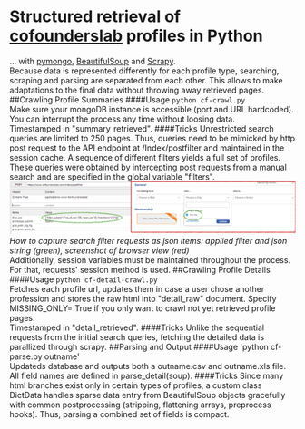 # Structured retrieval of [cofounderslab](https://cofounderslab.com) profiles in Python 
... with [pymongo](https://api.mongodb.org/python/current/), [BeautifulSoup](https://pypi.python.org/pypi/BeautifulSoup/) and [Scrapy](http://scrapy.org). <br>
Because data is represented differently for each profile type, searching, scraping and parsing are separated from each other. This allows to make adaptations to the final data without throwing away retrieved pages.
##Crawling Profile Summaries
####Usage
`python cf-crawl.py` <br>
Make sure your mongoDB instance is accessible (port and URL hardcoded). You can interrupt the process any time without loosing data. <br>
Timestamped in "summary_retrieved".
####Tricks
Unrestricted search queries are limited to 250 pages. Thus, queries need to be mimicked by http post request to the API endpoint at /Index/postfilter and maintained in the session cache. A sequence of different filters yields a full set of profiles. These queries were obtained by intercepting post requests from a manual search and are specified in the global variable "filters". <br>
!["capturing filter requests as json items"](./screens/http_post_request_capture.png?raw=true "capturing filter requests as json items")
*How to capture search filter requests as json items: applied filter and json string (green), screenshot of browser view (red)*<br>
Additionally, session variables must be maintained throughout the process. For that, requests' session method is used.
##Crawling Profile Details
####Usage
`python cf-detail-crawl.py` <br>
Fetches each profile url, updates them in case a user chose another profession and stores the raw html into "detail_raw" document. Specify MISSING_ONLY= True if you only want to crawl not yet retrieved profile pages. <br>
Timestamped in "detail_retrieved".
####Tricks
Unlike the sequential requests from the initial search queries, fetching the detailed data is parallized through scrapy.
##Parsing and Output
####Usage
'python cf-parse.py outname' <br>
Updateds database and outputs both a outname.csv and outname.xls file. All field names are defined in parse_detail(soup).
####Tricks
Since many html branches exist only in certain types of profiles, a custom class DictData handles sparse data entry from BeautifulSoup objects gracefully with common postprocessing (stripping, flattening arrays, preprocess hooks). Thus, parsing a combined set of fields is compact.
